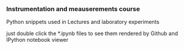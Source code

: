 ### Instrumentation and meauserements course
Python snippets used in Lectures and laboratory experiments

just double click the *.ipynb files to see them rendered by Github and IPython notebook viewer
